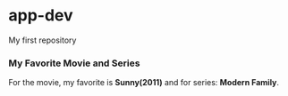 # app-dev
My first repository
<h3>My Favorite Movie and Series</h3>
For the movie, my favorite is <strong>Sunny(2011)</strong> and for series: <strong>Modern Family</strong>.
